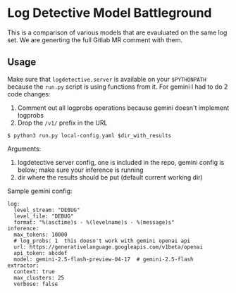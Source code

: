# Log Detective Model Battleground

This is a comparison of various models that are evauluated on the same log set.
We are generting the full Gitlab MR comment with them.

## Usage

Make sure that `logdetective.server` is available on your `$PYTHONPATH` because
the `run.py` script is using functions from it. For gemini I had to do 2 code changes:
1. Comment out all logprobs operations because gemini doesn't implement logprobs
2. Drop the `/v1/` prefix in the URL

```
$ python3 run.py local-config.yaml $dir_with_results
```

Arguments:
1. logdetective server config, one is included in the repo, gemini config is
   below; make sure your inference is running
2. dir where the results should be put (default current working dir)

Sample gemini config:
```
log:
  level_stream: "DEBUG"
  level_file: "DEBUG"
  format: "%(asctime)s - %(levelname)s - %(message)s"
inference:
  max_tokens: 10000
  # log_probs: 1  this doesn't work with gemini openai api
  url: https://generativelanguage.googleapis.com/v1beta/openai
  api_token: abcdef
  model: gemini-2.5-flash-preview-04-17  # gemini-2.5-flash
extractor:
  context: true
  max_clusters: 25
  verbose: false
```
